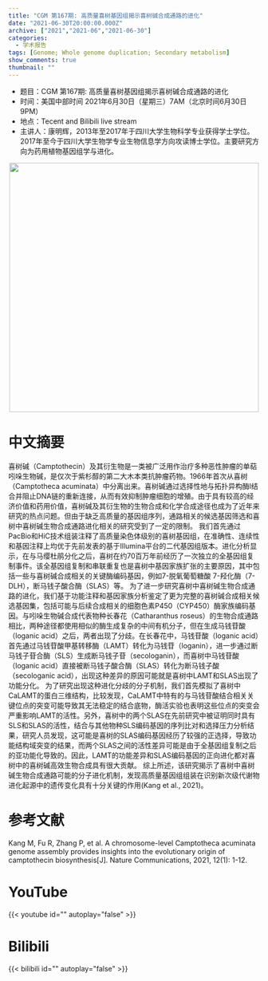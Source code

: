 ```yaml
---
title: "CGM 第167期: 高质量喜树基因组揭示喜树碱合成通路的进化"
date: "2021-06-30T20:00:00.000Z"
archive: ["2021","2021-06","2021-06-30"]
categories:
  - 学术报告
tags: [Genome; Whole genome duplication; Secondary metabolism]
show_comments: true
thumbnail: ""
---
```


- 题目：CGM 第167期: 高质量喜树基因组揭示喜树碱合成通路的进化
- 时间：美国中部时间 2021年6月30日（星期三）7AM（北京时间6月30日9PM）
- 地点：Tecent and Bilibili live stream
- 主讲人：康明辉，2013年至2017年于四川大学生物科学专业获得学士学位。2017年至今于四川大学生物学专业生物信息学方向攻读博士学位。主要研究方向为药用植物基因组学与进化。


<div align="center">
<img src="https://i.loli.net/2021/06/30/xfWOY9bv6JKVaQD.jpg" height=500>
</div>

# 中文摘要

喜树碱（Camptothecin）及其衍生物是一类被广泛用作治疗多种恶性肿瘤的单萜吲哚生物碱，是仅次于紫杉醇的第二大木本类抗肿瘤药物。1966年首次从喜树（Camptotheca acuminata）中分离出来。喜树碱通过选择性地与拓扑异构酶I结合并阻止DNA链的重新连接，从而有效抑制肿瘤细胞的增殖。由于具有较高的经济价值和药用价值，喜树碱及其衍生物的生物合成和化学合成途径也成为了近年来研究的热点问题。但由于缺乏高质量的基因组序列，通路相关的候选基因筛选和喜树中喜树碱生物合成通路进化相关的研究受到了一定的限制。
我们首先通过PacBio和HiC技术组装注释了高质量染色体级别的喜树基因组，在准确性、连续性和基因注释上均优于先前发表的基于Illumina平台的二代基因组版本。进化分析显示，在与马缨杜鹃分化之后，喜树在约70百万年前经历了一次独立的全基因组复制事件。该全基因组复制和串联重复也是喜树中基因家族扩张的主要原因，其中包括一些与喜树碱合成相关的关键酶编码基因，例如7-脱氧葡萄糖酸 7-羟化酶（7-DLH），断马钱子酸合酶（SLAS）等。
为了进一步研究喜树中喜树碱生物合成通路的进化，我们基于功能注释和基因家族分析鉴定了更为完整的喜树碱合成相关候选基因集，包括可能与后续合成相关的细胞色素P450（CYP450）酶家族编码基因。与吲哚生物碱合成代表物种长春花（Catharanthus roseus）的生物合成通路相比，两种途径都使用相似的酶生成复杂的中间有机分子，但在生成马钱苷酸（loganic acid）之后，两者出现了分歧。在长春花中，马钱苷酸（loganic acid）首先通过马钱苷酸甲基转移酶（LAMT）转化为马钱苷（loganin），进一步通过断马钱子苷合酶（SLS）生成断马钱子苷（secologanin），而喜树中马钱苷酸（loganic acid）直接被断马钱子酸合酶（SLAS）转化为断马钱子酸（secologanic acid），出现这种差异的原因可能就是喜树中LAMT和SLAS出现了功能分化。
为了研究出现这种进化分歧的分子机制，我们首先模拟了喜树中CaLAMT的蛋白三维结构，比较发现，CaLAMT中特有的与马钱苷酸结合相关关键位点的突变可能导致其无法稳定的结合底物，酶活实验也表明这些位点的突变会严重影响LAMT的活性。另外，喜树中的两个SLAS在先前研究中被证明同时具有SLS和SLAS的活性，结合与其他物种SLS编码基因的序列比对和选择压力分析结果，研究人员发现，这可能是喜树的SLAS编码基因经历了较强的正选择，导致功能结构域突变的结果，而两个SLAS之间的活性差异可能是由于全基因组复制之后的亚功能化导致的。因此，LAMT的功能差异和SLAS编码基因的正向进化都对喜树中的喜树碱高效生物合成具有很大贡献。
综上所述，该研究揭示了喜树中喜树碱生物合成通路可能的分子进化机制，发现高质量基因组组装在识别新次级代谢物进化起源中的遗传变化具有十分关键的作用(Kang et al., 2021)。


# 参考文献

Kang M, Fu R, Zhang P, et al. A chromosome-level Camptotheca acuminata genome assembly provides insights into the evolutionary origin of camptothecin biosynthesis[J]. Nature Communications, 2021, 12(1): 1-12.

# YouTube

{{< youtube id="" autoplay="false" >}}

# Bilibili

{{< bilibili id="" autoplay="false" >}}

